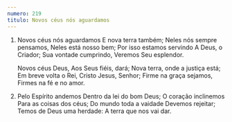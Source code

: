 ```yaml
---
numero: 219
titulo: Novos céus nós aguardamos
---
```

1. Novos céus nós aguardamos
   E nova terra também;
   Neles nós sempre pensamos,
   Neles está nosso bem;
   Por isso estamos servindo
   A Deus, o Criador;
   Sua vontade cumprindo,
   Veremos Seu esplendor.

   Novos céus Deus,
   Aos Seus fiéis, dará;
   Nova terra, onde a justiça está;
   Em breve volta o Rei,
   Cristo Jesus, Senhor;
   Firme na graça sejamos,
   Firmes na fé e no amor.

2. Pelo Espírito andemos
   Dentro da lei do bom Deus;
   O coração inclinemos
   Para as coisas dos céus;
   Do mundo toda a vaidade
   Devemos rejeitar;
   Temos de Deus uma herdade:
   A terra que nos vai dar.
